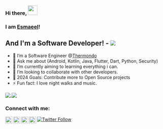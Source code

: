

### Hi there, <img src="https://raw.githubusercontent.com/MartinHeinz/MartinHeinz/master/wave.gif" width="30px">
### I am [Esmaeel](www.linkedin.com/in/esmaeel-moustafa-1813649b/)!

## And I'm a Software Developer! - [![](https://komarev.com/ghpvc/?username=EsmaeelNabil&label=Views&color=brightgreen&style=plastic)](https://github.com/EsmaeelNabil)

- 🔭  I’m a Software Engineer @[Thermondo](https://github.com/thermondo)
- 💬  Ask me about (Android, Kotlin, Java, Flutter, Dart, Python, Security)
- 🌱  I’m currently aiming to learning everything i can.
- 👯  I’m looking to collaborate with other developers.
- 🥅  2024 Goals: Contribute more to Open Source projects
- ⚡   Fun fact: I love night walks and music.


<a href="https://www.linkedin.com/in/esmaeel-nabil-1813649b/">
  <img align="center" src="https://github-readme-stats-amber-one.vercel.app/api?username=esmaeelnabil&show_icons=true" />
</a>
<a href="https://www.linkedin.com/in/esmaeel-nabil-1813649b/">
  <img align="center" src="https://github-readme-stats-amber-one.vercel.app/api/top-langs/?username=esmaeelnabil&layout=compact" />
</a>



### Connect with me:

[<img align="left" alt="EsmaeelNabil | Facebook" width="22px" src="https://cdn.jsdelivr.net/npm/simple-icons@v3/icons/facebook.svg" />][facebook]
[<img align="left" alt="EsmaeelNabil | Twitter" width="22px" src="https://cdn.jsdelivr.net/npm/simple-icons@v3/icons/twitter.svg" />][twitter]
[<img align="left" alt="EsmaeelNabil | LinkedIn" width="22px" src="https://cdn.jsdelivr.net/npm/simple-icons@v3/icons/linkedin.svg" />][linkedin]
[<img align="left" alt="EsmaeelNabil | Instagram" width="22px" src="https://cdn.jsdelivr.net/npm/simple-icons@v3/icons/instagram.svg" />][instagram]
[![Twitter Follow](https://img.shields.io/twitter/follow/NomadSEG?color=1DA1F2&logo=twitter&style=for-the-badge)](https://twitter.com/intent/follow?original_referer=https%3A%2F%2Fgithub.com%2FEsmaeelNabil&screen_name=NomadSEG)



[linkedin]: https://www.linkedin.com/in/esmaeel-nabil-1813649b/
[twitter]: https://twitter.com/NomadSEG
[facebook]: https://www.facebook.com/esmaeelnapil3
[instagram]: https://www.instagram.com/esmaeelnabil/
